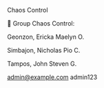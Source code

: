Chaos Control

📌 Group Chaos Control:

Geonzon, Ericka Maelyn O.

Simbajon, Nicholas Pio C.

Tampos, John Steven G.


admin@example.com
admin123
